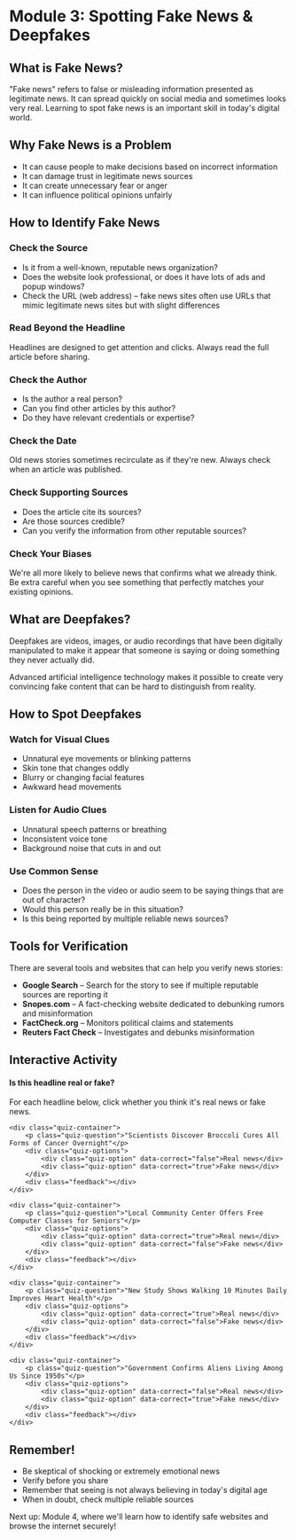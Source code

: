 # Module 3: Spotting Fake News & Deepfakes

## What is Fake News?

"Fake news" refers to false or misleading information presented as legitimate news. It can spread quickly on social media and sometimes looks very real. Learning to spot fake news is an important skill in today's digital world.

## Why Fake News is a Problem

- It can cause people to make decisions based on incorrect information
- It can damage trust in legitimate news sources
- It can create unnecessary fear or anger
- It can influence political opinions unfairly

## How to Identify Fake News

### Check the Source

- Is it from a well-known, reputable news organization?
- Does the website look professional, or does it have lots of ads and popup windows?
- Check the URL (web address) – fake news sites often use URLs that mimic legitimate news sites but with slight differences

### Read Beyond the Headline

Headlines are designed to get attention and clicks. Always read the full article before sharing.

### Check the Author

- Is the author a real person?
- Can you find other articles by this author?
- Do they have relevant credentials or expertise?

### Check the Date

Old news stories sometimes recirculate as if they're new. Always check when an article was published.

### Check Supporting Sources

- Does the article cite its sources?
- Are those sources credible?
- Can you verify the information from other reputable sources?

### Check Your Biases

We're all more likely to believe news that confirms what we already think. Be extra careful when you see something that perfectly matches your existing opinions.

## What are Deepfakes?

Deepfakes are videos, images, or audio recordings that have been digitally manipulated to make it appear that someone is saying or doing something they never actually did. 

Advanced artificial intelligence technology makes it possible to create very convincing fake content that can be hard to distinguish from reality.

## How to Spot Deepfakes

### Watch for Visual Clues

- Unnatural eye movements or blinking patterns
- Skin tone that changes oddly
- Blurry or changing facial features
- Awkward head movements

### Listen for Audio Clues

- Unnatural speech patterns or breathing
- Inconsistent voice tone
- Background noise that cuts in and out

### Use Common Sense

- Does the person in the video or audio seem to be saying things that are out of character?
- Would this person really be in this situation?
- Is this being reported by multiple reliable news sources?

## Tools for Verification

There are several tools and websites that can help you verify news stories:

- **Google Search** – Search for the story to see if multiple reputable sources are reporting it
- **Snopes.com** – A fact-checking website dedicated to debunking rumors and misinformation
- **FactCheck.org** – Monitors political claims and statements
- **Reuters Fact Check** – Investigates and debunks misinformation

## Interactive Activity

<div class="interactive-exercise">
    <h4>Is this headline real or fake?</h4>
    <p>For each headline below, click whether you think it's real news or fake news.</p>
    
    <div class="quiz-container">
        <p class="quiz-question">"Scientists Discover Broccoli Cures All Forms of Cancer Overnight"</p>
        <div class="quiz-options">
            <div class="quiz-option" data-correct="false">Real news</div>
            <div class="quiz-option" data-correct="true">Fake news</div>
        </div>
        <div class="feedback"></div>
    </div>
    
    <div class="quiz-container">
        <p class="quiz-question">"Local Community Center Offers Free Computer Classes for Seniors"</p>
        <div class="quiz-options">
            <div class="quiz-option" data-correct="true">Real news</div>
            <div class="quiz-option" data-correct="false">Fake news</div>
        </div>
        <div class="feedback"></div>
    </div>
    
    <div class="quiz-container">
        <p class="quiz-question">"New Study Shows Walking 10 Minutes Daily Improves Heart Health"</p>
        <div class="quiz-options">
            <div class="quiz-option" data-correct="true">Real news</div>
            <div class="quiz-option" data-correct="false">Fake news</div>
        </div>
        <div class="feedback"></div>
    </div>
    
    <div class="quiz-container">
        <p class="quiz-question">"Government Confirms Aliens Living Among Us Since 1950s"</p>
        <div class="quiz-options">
            <div class="quiz-option" data-correct="false">Real news</div>
            <div class="quiz-option" data-correct="true">Fake news</div>
        </div>
        <div class="feedback"></div>
    </div>
</div>

## Remember!

- Be skeptical of shocking or extremely emotional news
- Verify before you share
- Remember that seeing is not always believing in today's digital age
- When in doubt, check multiple reliable sources

Next up: Module 4, where we'll learn how to identify safe websites and browse the internet securely!
